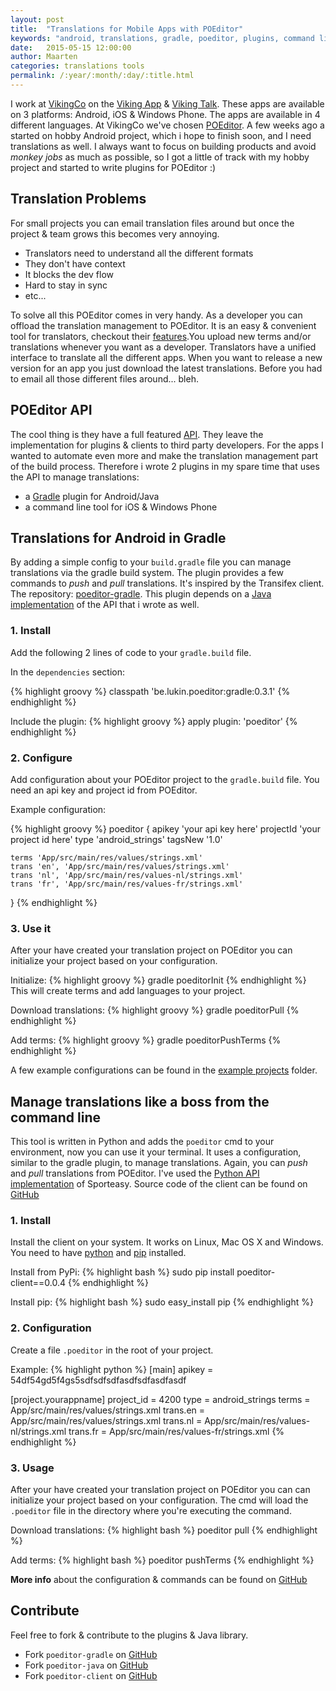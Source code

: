 ```yaml
---
layout: post
title:  "Translations for Mobile Apps with POEditor"
keywords: "android, translations, gradle, poeditor, plugins, command line, mobile apps, github"
date:   2015-05-15 12:00:00
author: Maarten
categories: translations tools
permalink: /:year/:month/:day/:title.html
---
```


I work at [VikingCo][vikingco] on the [Viking App][vikingapp] & [Viking Talk][vikingtalk]. These apps are available on
3 platforms: Android, iOS & Windows Phone. The apps are available in 4 different languages. At VikingCo we've chosen
[POEditor][poeditor]. A few weeks ago a started on hobby Android project, which i hope to finish soon, and I need
translations as well. I always want to focus on building products and avoid *monkey jobs* as much as
possible, so I got a little of track with my hobby project and started to write plugins for POEditor :)

Translation Problems
--------------------
For small projects you can email translation files around but once the project & team grows this becomes very annoying.

* Translators need to understand all the different formats
* They don't have context
* It blocks the dev flow
* Hard to stay in sync
* etc...

To solve all this POEditor comes in very handy. As a developer you can offload the translation management to POEditor.
It is an easy & convenient tool for translators, checkout their [features][features].You upload new terms and/or
translations whenever you want as a developer. Translators have a unified interface to translate all the different apps.
When you want to release a new version for an app you just download the latest translations. Before you had to email all
those different files around... bleh.

POEditor API
-------------
The cool thing is they have a full featured [API][api]. They leave the implementation for plugins & clients to third
party developers. For the apps I wanted to automate even more and make the translation management part of the build
process. Therefore i wrote 2 plugins in my spare time that uses the API to manage translations:

* a [Gradle][gradle] plugin for Android/Java
* a command line tool for iOS & Windows Phone

Translations for Android in Gradle
----------------------------------
By adding a simple config to your `build.gradle` file you can manage translations via the gradle build system. The
plugin provides a few commands to *push* and *pull* translations. It's inspired by the Transifex client.
The repository: [poeditor-gradle][github-gradle]. This plugin depends on a [Java implementation][github-java] of
the API that i wrote as well.

### 1. Install
Add the following 2 lines of code to your `gradle.build` file.

In the `dependencies` section:

{% highlight groovy %}
classpath 'be.lukin.poeditor:gradle:0.3.1'
{% endhighlight %}

Include the plugin:
{% highlight groovy %}
apply plugin: 'poeditor'
{% endhighlight %}

### 2. Configure
Add configuration about your POEditor project to the `gradle.build` file. You need an api key and project id from
POEditor.

Example configuration:

{% highlight groovy %}
poeditor {
    apikey 'your api key here'
    projectId 'your project id here'
    type 'android_strings'
    tagsNew '1.0'

    terms 'App/src/main/res/values/strings.xml'
    trans 'en', 'App/src/main/res/values/strings.xml'
    trans 'nl', 'App/src/main/res/values-nl/strings.xml'
    trans 'fr', 'App/src/main/res/values-fr/strings.xml'
}
{% endhighlight %}


### 3. Use it
After your have created your translation project on POEditor you can initialize your project based on your
configuration.

Initialize:
{% highlight groovy %}
gradle poeditorInit
{% endhighlight %}
This will create terms and add languages to your project.


Download translations:
{% highlight groovy %}
gradle poeditorPull
{% endhighlight %}

Add terms:
{% highlight groovy %}
gradle poeditorPushTerms
{% endhighlight %}

A few example configurations can be found in the [example projects][example] folder.

Manage translations like a boss from the command line
-----------------------------------------------------
This tool is written in Python and adds the `poeditor` cmd to your environment, now you can use it your terminal.
It uses a configuration, similar to the gradle plugin, to manage translations. Again, you can *push* and *pull*
translations from POEditor. I've used the [Python API implementation][github-python]
of Sporteasy. Source code of the client can be found on [GitHub][github-client]

### 1. Install
Install the client on your system. It works on Linux, Mac OS X and Windows. You need to have
[python](https://python.org) and [pip](https://pypi.python.org/pypi/pip) installed.

Install from PyPi:
{% highlight bash %}
sudo pip install poeditor-client==0.0.4
{% endhighlight %}

Install pip:
{% highlight bash %}
sudo easy_install pip
{% endhighlight %}

### 2. Configuration
Create a file `.poeditor` in the root of your project.

Example:
{% highlight python %}
[main]
apikey = 54df54gd5f4gs5sdfsdfsdfasdfsdfasdfasdf

[project.yourappname]
project_id = 4200
type = android_strings
terms = App/src/main/res/values/strings.xml
trans.en = App/src/main/res/values/strings.xml
trans.nl = App/src/main/res/values-nl/strings.xml
trans.fr = App/src/main/res/values-fr/strings.xml
{% endhighlight %}

### 3. Usage
After your have created your translation project on POEditor you can can initialize your project based on your
configuration. The cmd will load the `.poeditor` file in the directory where you're executing the command.

Download translations:
{% highlight bash %}
poeditor pull
{% endhighlight %}

Add terms:
{% highlight bash %}
poeditor pushTerms
{% endhighlight %}

**More info** about the configuration & commands can be found on [GitHub][github-client]

Contribute
----------
Feel free to fork & contribute to the plugins & Java library.

* Fork `poeditor-gradle` on [GitHub][github-gradle]
* Fork `poeditor-java` on [GitHub][github-java]
* Fork `poeditor-client` on [GitHub][github-client]


[vikingco]:     https://vikingco.com
[vikingapp]:    https://vikingco.com/en/products/viking-app/
[vikingtalk]:   https://vikingco.com/en/viking-talk/
[poeditor]:     https://poeditor.com
[features]:     https://poeditor.com/features/
[api]:          https://poeditor.com/api_reference/
[gradle]:       https://gradle.org/
[github-gradle]:https://github.com/lukin0110/poeditor-gradle
[github-java]:  https://github.com/lukin0110/poeditor-java
[github-client]:https://github.com/lukin0110/poeditor-client
[github-python]:https://github.com/sporteasy/python-poeditor
[example]:      https://github.com/lukin0110/poeditor-gradle/blob/master/example-project/
